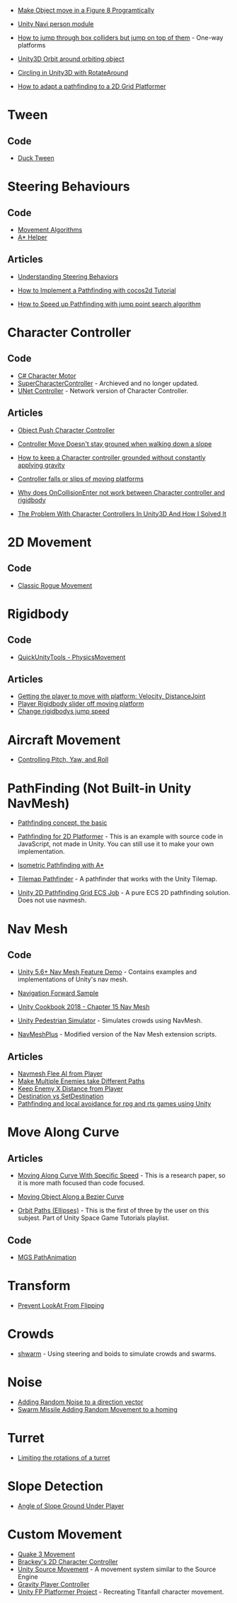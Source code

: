 
* [Make Object move in a Figure 8 Programtically](http://forum.unity3d.com/threads/making-an-object-move-in-a-figure-8-programatically.38007/)
* [Unity Navi person module](https://github.com/zouhunter/unity-navi-person-module)
* [How to jump through box colliders but jump on top of them](https://answers.unity.com/questions/429885/how-to-jump-through-box-colliders-but-jump-on-top.html) - One-way platforms

* [Unity3D Orbit around orbiting object](https://gamedev.stackexchange.com/questions/61981/unity3d-orbit-around-orbiting-object-transform-rotatearound)
* [Circling in Unity3D with RotateAround](https://www.gamasutra.com/blogs/CharlesCordingley/20150223/237038/Circling_in_Unity3D_with_RotateAround.php)
* [How to adapt a pathfinding to a 2D Grid Platformer](https://gamedevelopment.tutsplus.com/tutorials/how-to-adapt-a-pathfinding-to-a-2d-grid-based-platformer-theory--cms-24662)
# Tween
## Code
* [Duck Tween](https://github.com/dubit/duck-tween)
# Steering Behaviours
## Code
* [Movement Algorithms](https://github.com/pingumen96/MovementAlgorithms)
* [A* Helper](http://wiki.unity3d.com/index.php/AStarHelper)

## Articles
* [Understanding Steering Behaviors](https://gamedevelopment.tutsplus.com/series/understanding-steering-behaviors--gamedev-12732)

* [How to Implement a Pathfinding with cocos2d Tutorial](https://www.raywenderlich.com/4970/how-to-implement-a-pathfinding-with-cocos2d-tutorial)

* [How to Speed up Pathfinding with jump point search algorithm](https://gamedevelopment.tutsplus.com/tutorials/how-to-speed-up-a-pathfinding-with-the-jump-point-search-algorithm--gamedev-5818)



# Character Controller

## Code
* [C# Character Motor](https://gist.github.com/zephjc/5641540)
* [SuperCharacterController](https://github.com/IronWarrior/SuperCharacterController) - Archieved and no longer updated.
* [UNet Controller](https://github.com/Heep042/UNet-Controller) - Network version of Character Controller.

## Articles
* [Object Push Character Controller](https://answers.unity.com/questions/502798/object-push-character-controller.html)
* [Controller Move Doesn't stay grouned when walking down a slope](https://answers.unity.com/questions/388137/controllermove-doesnt-stay-grounded-when-walking-d.html)
* [How to keep a Character controller grounded without constantly applying gravity](https://answers.unity.com/questions/333155/how-to-keep-charactercontroller-grounded-without-c.html)
* [Controller falls or slips of moving platforms](https://answers.unity.com/questions/8207/charactercontroller-falls-through-or-slips-off-mov.html)
* [Why does OnCollisionEnter not work between Character controller and rigidbody](https://answers.unity.com/questions/388494/why-does-oncollisionenter-not-work-between-a-chara.html)

* [The Problem With Character Controllers In Unity3D And How I Solved It](https://mariusgames.com/3d-character-controller-db7cd3a7b4df)

# 2D Movement

## Code
* [Classic Rogue Movement](https://github.com/balaam/unity_classic_rogue_movement)

# Rigidbody
## Code
* [QuickUnityTools - PhysicsMovement](https://github.com/adamgryu/QuickUnityTools/tree/master/Scripts/Physics)
## Articles
* [Getting the player to move with platform: Velocity, DistanceJoint](https://answers.unity.com/questions/805683/how-can-i-get-my-player-to-move-with-the-platform.html)
* [Player Rigidbody slider off moving platform](https://answers.unity.com/questions/1040978/player-rigidbody-slides-off-moving-platform.html)
* [Change rigidbodys jump speed](https://answers.unity.com/questions/499834/change-rigidbodys-jumping-speed.html)
# Aircraft Movement
* [Controlling Pitch, Yaw, and Roll](https://www.gamedev.net/forums/topic/668911-controlling-pitch-yaw-and-roll-of-an-airplane/)

# PathFinding (Not Built-in Unity NavMesh)
* [Pathfinding concept, the basic](http://mgrenier.me/2011/06/pathfinding-concept-the-basics/)
* [Pathfinding for 2D Platformer](http://ashblue.github.io/pathfinding-platformer/) - This is an example with source code in JavaScript, not made in Unity.  You can still use it to make your own implementation.

* [Isometric Pathfinding with A*](https://github.com/fzillo/Isometric_Pathfinding_with_AStar)
* [Tilemap Pathfinder](https://github.com/robinwassen/tilemap-pathfinder) - A pathfinder that works with the Unity Tilemap.
* [Unity 2D Pathfinding Grid ECS Job](https://github.com/Omniaffix-Dave/Unity-2D-Pathfinding-Grid-ECS-Job) - A pure ECS 2D pathfinding solution.  Does not use navmesh.
# Nav Mesh

## Code
* [Unity 5.6+ Nav Mesh Feature Demo](https://github.com/UnityTechnologies/NavMesh-Feature-Demo) - Contains examples and implementations of Unity's nav mesh.
* [Navigation Forward Sample](https://github.com/vncastanheira/NavigationForwardSample)
* [Unity Cookbook 2018 - Chapter 15 Nav Mesh](https://github.com/dr-matt-smith/unity-cookbook-2018-ch15)
* [Unity Pedestrian Simulator](https://github.com/trinhthanhtrung/unity-pedestrian-sim) - Simulates crowds using NavMesh.

* [NavMeshPlus](https://github.com/h8man/NavMeshPlus) - Modified version of the Nav Mesh extension scripts.

## Articles
* [Navmesh Flee AI from Player](https://answers.unity.com/questions/868003/navmesh-flee-ai-flee-from-player.html)
* [Make Multiple Enemies take Different Paths](https://stackoverflow.com/questions/26644196/unity-navmesh-make-multiple-enemies-take-different-paths)
* [Keep Enemy X Distance from Player](https://answers.unity.com/questions/479342/navmeshagent-keep-enemy-x-distance-from-player.html)
* [Destination vs SetDestination](https://answers.unity.com/questions/702110/navmeshagentdestination-vs-setdestination-.html)
* [Pathfinding and local avoidance for rpg and rts games using Unity](https://www.gamedev.net/articles/programming/general-and-gameplay-programming/pathfinding-and-local-avoidance-for-rpgrts-games-using-unity-r3703)

# Move Along Curve
## Articles
* [Moving Along Curve With Specific Speed](https://www.geometrictools.com/Documentation/MovingAlongCurveSpecifiedSpeed.pdf) - This is a research paper, so it is more math focused than code focused.

* [Moving Object Along a Bezier Curve](https://answers.unity.com/questions/12689/moving-an-object-along-a-bezier-curve.html)

* [Orbit Paths (Ellipses)](https://www.youtube.com/watch?v=mQKGRoV_jBc&index=4&list=PL5KbKbJ6Gf982bozKUYrX9C4qN_IQYTXZ) - This is the first of three by the user on this subjest.  Part of Unity Space Game Tutorials playlist.

## Code

* [MGS PathAnimation](https://github.com/mogoson/MGS-PathAnimation)

# Transform
* [Prevent LookAt From Flipping](https://answers.unity.com/questions/24805/preventing-lookat-from-flipping.html)


# Crowds

* [shwarm](https://github.com/lukastoenneMS/shwarm) - Using steering and boids to simulate crowds and swarms.

# Noise

* [Adding Random Noise to a direction vector](https://answers.unity.com/questions/1379561/adding-randmon-noise-to-a-direction-vector.html)
* [Swarm Missile Adding Random Movement to a homing](https://answers.unity.com/questions/698009/swarm-missile-adding-random-movement-to-a-homing-m.html)

# Turret
* [Limiting the rotations of a turret](https://www.3dbuzz.com/forum/threads/190770-Limiting-the-rotation-of-a-turret-(unity-c-))

# Slope Detection
* [Angle of Slope Ground Under Player](http://thehiddensignal.com/unity-angle-of-sloped-ground-under-player/)

# Custom Movement
* [Quake 3 Movement](https://github.com/WiggleWizard/quake3-movement-unity3d)
* [Brackey's 2D Character Controller](https://github.com/Brackeys/2D-Character-Controller) 
* [Unity Source Movement](https://github.com/Olezen/UnitySourceMovement) - A movement system similar to the Source Engine
* [Gravity Player Controller](https://github.com/KaimaChen/How-To/blob/master/Project/Assets/Scripts/GravityPlayerController.cs)
* [Unity FP Platformer Project](https://github.com/Faboover/Unity-FP-Platformer-Project) - Recreating Titanfall character movement.
